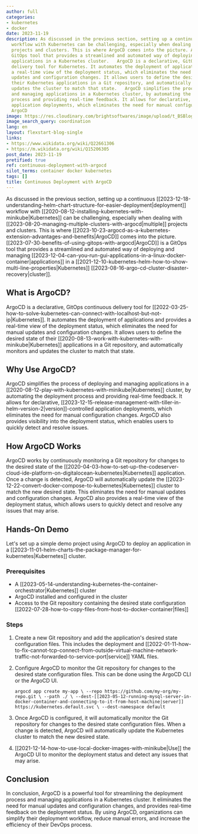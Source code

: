 ```yaml
---
author: full
categories:
- kubernetes
- docker
date: 2023-11-19
description: As discussed in the previous section, setting up a continuous deployment
  workflow with Kubernetes can be challenging, especially when dealing with multiple
  projects and clusters. This is where ArgoCD comes into the picture. ArgoCD is a
  GitOps tool that provides a streamlined and automated way of deploying and managing
  applications in a Kubernetes cluster.   ArgoCD is a declarative, GitOps continuous
  delivery tool for Kubernetes. It automates the deployment of applications and provides
  a real-time view of the deployment status, which eliminates the need for manual
  updates and configuration changes. It allows users to define the desired state of
  their Kubernetes applications in a Git repository, and automatically monitors and
  updates the cluster to match that state.   ArgoCD simplifies the process of deploying
  and managing applications in a Kubernetes cluster, by automating the deployment
  process and providing real-time feedback. It allows for declarative, version-controlled
  application deployments, which eliminates the need for manual configuration changes.
  ArgoCD
image: https://res.cloudinary.com/brightsoftwares/image/upload/t_BSBlogImage/v1/brightsoftwares.com.blog/Kygy3Xbbp-g
image_search_query: coordination
lang: en
layout: flexstart-blog-single
links:
- https://www.wikidata.org/wiki/Q22661306
- https://m.wikidata.org/wiki/Q15206305
post_date: 2023-11-19
pretified: true
ref: continuous-deployment-with-argocd
silot_terms: container docker kubernetes
tags: []
title: Continuous Deployment with ArgoCD
---
```


As discussed in the previous section, setting up a continuous [[2023-12-18-understanding-helm-chart-structure-for-easier-deployment|deployment]] workflow with [[2020-08-12-installing-kubernetes-with-minikube|Kubernetes]] can be challenging, especially when dealing with [[2023-08-20-managing-multiple-clusters-with-argocd|multiple]] projects and clusters. This is where [[2023-10-23-argocd-as-a-kubernetes-extension-advantages-and-benefits|ArgoCD]] comes into the picture. [[2023-07-30-benefits-of-using-gitops-with-argocd|ArgoCD]] is a GitOps tool that provides a streamlined and automated way of deploying and managing [[2023-12-04-can-you-run-gui-applications-in-a-linux-docker-container|applications]] in a [[2021-12-10-kubernetes-helm-how-to-show-multi-line-properties|Kubernetes]] [[2023-08-16-argo-cd-cluster-disaster-recovery|cluster]].

## What is ArgoCD?

ArgoCD is a declarative, GitOps continuous delivery tool for [[2022-03-25-how-to-solve-kubernetes-can-connect-with-localhost-but-not-ip|Kubernetes]]. It automates the deployment of applications and provides a real-time view of the deployment status, which eliminates the need for manual updates and configuration changes. It allows users to define the desired state of their [[2020-08-13-work-with-kubernetes-with-minikube|Kubernetes]] applications in a Git repository, and automatically monitors and updates the cluster to match that state.

## Why Use ArgoCD?

ArgoCD simplifies the process of deploying and managing applications in a [[2020-08-12-play-with-kubernetes-with-minikube|Kubernetes]] cluster, by automating the deployment process and providing real-time feedback. It allows for declarative, [[2023-12-15-release-management-with-tiller-in-helm-version-2|version]]-controlled application deployments, which eliminates the need for manual configuration changes. ArgoCD also provides visibility into the deployment status, which enables users to quickly detect and resolve issues.

## How ArgoCD Works

ArgoCD works by continuously monitoring a Git repository for changes to the desired state of the [[2020-04-03-how-to-set-up-the-codeserver-cloud-ide-platform-on-digitalocean-kubernetes|Kubernetes]] application. Once a change is detected, ArgoCD will automatically update the [[2023-12-22-convert-docker-compose-to-kubernetes|Kubernetes]] cluster to match the new desired state. This eliminates the need for manual updates and configuration changes. ArgoCD also provides a real-time view of the deployment status, which allows users to quickly detect and resolve any issues that may arise.

## Hands-On Demo

Let's set up a simple demo project using ArgoCD to deploy an application in a [[2023-11-01-helm-charts-the-package-manager-for-kubernetes|Kubernetes]] cluster.

### Prerequisites

-   A [[2023-05-14-understanding-kubernetes-the-container-orchestrator|Kubernetes]] cluster
-   ArgoCD installed and configured in the cluster
-   Access to the Git repository containing the desired state configuration [[2022-07-28-how-to-copy-files-from-host-to-docker-container|files]]

### Steps

1.  Create a new Git repository and add the application's desired state configuration files. This includes the deployment and [[2022-01-11-how-to-fix-cannot-tcp-connect-from-outside-virtual-machine-network-traffic-not-forwarded-to-service-port|service]] YAML files.
    
2.  Configure ArgoCD to monitor the Git repository for changes to the desired state configuration files. This can be done using the ArgoCD CLI or the ArgoCD UI.
    

    
    `argocd app create my-app \ --repo https://github.com/my-org/my-repo.git \ --path ./ \ --dest-[[2023-05-12-running-mysql-server-in-docker-container-and-connecting-to-it-from-host-machine|server]] https://kubernetes.default.svc \ --dest-namespace default`
    
3.  Once ArgoCD is configured, it will automatically monitor the Git repository for changes to the desired state configuration files. When a change is detected, ArgoCD will automatically update the Kubernetes cluster to match the new desired state.
    
4.  [[2021-12-14-how-to-use-local-docker-images-with-minikube|Use]] the ArgoCD UI to monitor the deployment status and detect any issues that may arise.
    

## Conclusion

In conclusion, ArgoCD is a powerful tool for streamlining the deployment process and managing applications in a Kubernetes cluster. It eliminates the need for manual updates and configuration changes, and provides real-time feedback on the deployment status. By using ArgoCD, organizations can simplify their deployment workflow, reduce manual errors, and increase the efficiency of their DevOps process.